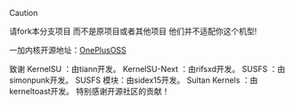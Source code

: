 > [!CAUTION]
> 
>请fork本分支项目
> 而不是原项目或者其他项目 他们并不适配你这个机型!
 

一加内核开源地址：[OnePlusOSS](https://github.com/OnePlusOSS/kernel_manifest)

致谢
KernelSU ：由tiann开发。
KernelSU-Next ：由rifsxd开发。
SUSFS ：由simonpunk开发。
SUSFS 模块：由sidex15开发。
Sultan Kernels ：由kerneltoast开发。
特别感谢开源社区的贡献！


